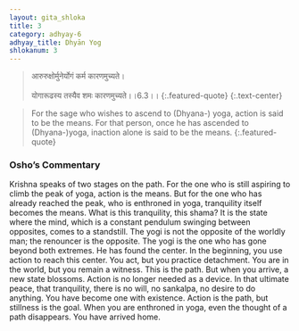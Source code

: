 ```yaml
---
layout: gita_shloka
title: 3
category: adhyay-6
adhyay_title: Dhyān Yog
shlokanum: 3
---
```


> आरुरुक्षोर्मुनेर्योगं कर्म कारणमुच्यते।<br><br>योगारूढस्य तस्यैव शमः कारणमुच्यते।।6.3।।
{:.featured-quote}
{:.text-center}

> For the sage who wishes to ascend to (Dhyana-) yoga, action is said to be the means. For that person, once he has ascended to (Dhyana-)yoga, inaction alone is said to be the means.
{:.featured-quote}

### Osho’s Commentary
Krishna speaks of two stages on the path. For the one who is still aspiring to climb the peak of yoga, action is the means. But for the one who has already reached the peak, who is enthroned in yoga, tranquility itself becomes the means.
What is this tranquility, this shama? It is the state where the mind, which is a constant pendulum swinging between opposites, comes to a standstill. The yogi is not the opposite of the worldly man; the renouncer is the opposite. The yogi is the one who has gone beyond both extremes. He has found the center.
In the beginning, you use action to reach this center. You act, but you practice detachment. You are in the world, but you remain a witness. This is the path. But when you arrive, a new state blossoms. Action is no longer needed as a device. In that ultimate peace, that tranquility, there is no will, no sankalpa, no desire to do anything. You have become one with existence.
Action is the path, but stillness is the goal. When you are enthroned in yoga, even the thought of a path disappears. You have arrived home.
